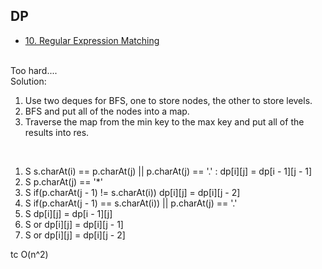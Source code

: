 ## DP
- [10. Regular Expression Matching](https://leetcode.com/problems/regular-expression-matching/)
<br/>
Too hard....
<br/>
Solution:

1. Use two deques for BFS, one to store nodes, the other to store levels.
2. BFS and put all of the nodes into a map.
3. Traverse the map from the min key to the max key and put all of the results into res.
<br/>


1. S s.charAt(i) == p.charAt(j) || p.charAt(j) == '.' : dp[i][j] = dp[i - 1][j - 1]
2. S p.charAt(j) == '*'
3. S   if(p.charAt(j - 1) != s.charAt(i)) dp[i][j] = dp[i][j - 2]
4. S   if(p.charAt(j - 1) == s.charAt(i)) || p.charAt(j) == '.'
5. S     dp[i][j] = dp[i - 1][j]
6. S     or dp[i][j] = dp[i][j - 1]
7. S     or dp[i][j] = dp[i][j - 2]

tc O(n^2)
